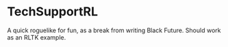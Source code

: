 # TechSupportRL
A quick roguelike for fun, as a break from writing Black Future. Should work as an RLTK example.
